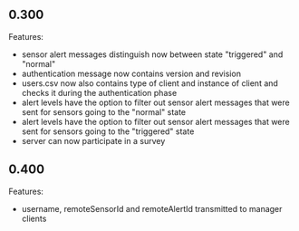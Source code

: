 ## 0.300

Features:

* sensor alert messages distinguish now between state "triggered" and "normal"
* authentication message now contains version and revision
* users.csv now also contains type of client and instance of client and checks it during the authentication phase
* alert levels have the option to filter out sensor alert messages that were sent for sensors going to the "normal" state
* alert levels have the option to filter out sensor alert messages that were sent for sensors going to the "triggered" state
* server can now participate in a survey


## 0.400

Features:

* username, remoteSensorId and remoteAlertId transmitted to manager clients